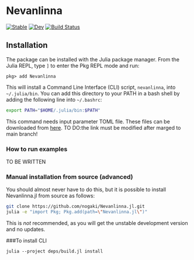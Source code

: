 # Nevanlinna

[![Stable](https://img.shields.io/badge/docs-stable-blue.svg)](https://github.com/SpM-lab/Nevanlinna.jl/stable)
[![Dev](https://img.shields.io/badge/docs-dev-blue.svg)](https://github.com/SpM-lab/Nevanlinna.jl/dev)
[![Build Status](https://github.com/SpM-lab/Nevanlinna.jl/actions/workflows/CI.yml/badge.svg?branch=main)](https://github.com/SpM-lab/Nevanlinna.jl/actions/workflows/CI.yml?query=branch%3Amain)

## Installation
The package can be installed with the Julia package manager. From the Julia REPL, type `]` to enter the Pkg REPL mode and run:

```
pkg> add Nevanlinna
```

This will install a Command Line Interface (CLI) script, `nevanlinna`, into `~/.julia/bin`.
You can add this directory to your PATH in a bash shell by adding the following line into `~/.bashrc`:

```bash
export PATH="$HOME/.julia/bin:$PATH"
```

This command needs input parameter TOML file.
These files can be downloaded from [here](https://github.com/SpM-lab/Nevanlinna.jl/blob/comonicon/comonicon/bare/config.toml).
TO DO:the link must be modified after marged to main branch!


### How to run examples

TO BE WRITTEN

### Manual installation from source (advanced)

You should almost never have to do this, but it is possible to install Nevanlinna.jl from source as follows:
```sh
git clone https://github.com/nogaki/Nevanlinna.jl.git
julia -e "import Pkg; Pkg.add(path=\"Nevanlinna.jl\")"
```
This is *not* recommended, as you will get the unstable development version and no updates.

###To install CLI
```
julia --project deps/build.jl install
```
